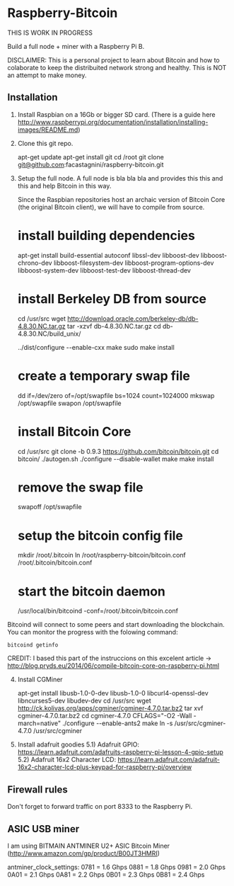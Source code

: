 Raspberry-Bitcoin
=================

THIS IS WORK IN PROGRESS

Build a full node + miner with a Raspberry Pi B.

DISCLAIMER: This is a personal project to learn about Bitcoin and how to colaborate to keep the distribuited network strong and healthy. This is NOT an attempt to make money.


Installation
------------

1) Install Raspbian on a 16Gb or bigger SD card. (There is a guide here http://www.raspberrypi.org/documentation/installation/installing-images/README.md)

2) Clone this git repo.

	apt-get update
	apt-get install git
	cd /root
	git clone git@github.com:facastagnini/raspberry-bitcoin.git


3) Setup the full node.
   A full node is bla bla bla and provides this this and this and help Bitcoin in this way.

   Since the Raspbian repositories host an archaic version of Bitcoin Core (the original Bitcoin client), we will have to compile from source.


	# install building dependencies
	apt-get install build-essential autoconf libssl-dev libboost-dev libboost-chrono-dev libboost-filesystem-dev libboost-program-options-dev libboost-system-dev libboost-test-dev libboost-thread-dev

	# install Berkeley DB from source
	cd /usr/src
	wget http://download.oracle.com/berkeley-db/db-4.8.30.NC.tar.gz
	tar -xzvf db-4.8.30.NC.tar.gz
	cd db-4.8.30.NC/build_unix/

	../dist/configure --enable-cxx
	make
	sudo make install

	# create a temporary swap file
	dd if=/dev/zero of=/opt/swapfile bs=1024 count=1024000
	mkswap /opt/swapfile
	swapon /opt/swapfile

	# install Bitcoin Core
	cd /usr/src
	git clone -b 0.9.3 https://github.com/bitcoin/bitcoin.git
	cd bitcoin/
	./autogen.sh
	./configure --disable-wallet
	make
	make install

	# remove the swap file
	swapoff /opt/swapfile

	# setup the bitcoin config file
	mkdir /root/.bitcoin
	ln /root/raspberry-bitcoin/bitcoin.conf /root/.bitcoin/bitcoin.conf
	
	# start the bitcoin daemon
	/usr/local/bin/bitcoind -conf=/root/.bitcoin/bitcoin.conf


Bitcoind will connect to some peers and start downloading the blockchain. You can monitor the progress with the folowing command:

	bitcoind getinfo

CREDIT: I based this part of the instruccions on this excelent article -> http://blog.pryds.eu/2014/06/compile-bitcoin-core-on-raspberry-pi.html

4) Install CGMiner 

	apt-get install libusb-1.0-0-dev libusb-1.0-0 libcurl4-openssl-dev libncurses5-dev libudev-dev
	cd /usr/src
	wget http://ck.kolivas.org/apps/cgminer/cgminer-4.7.0.tar.bz2
	tar xvf cgminer-4.7.0.tar.bz2
	cd cgminer-4.7.0
	CFLAGS="-O2 -Wall -march=native" ./configure --enable-ants2
	make
	ln -s /usr/src/cgminer-4.7.0 /usr/src/cgminer


5) Install adafruit goodies
5.1) Adafruit GPIO: https://learn.adafruit.com/adafruits-raspberry-pi-lesson-4-gpio-setup
5.2) Adafruit 16x2 Character LCD: https://learn.adafruit.com/adafruit-16x2-character-lcd-plus-keypad-for-raspberry-pi/overview






Firewall rules
--------------

Don't forget to forward traffic on port 8333 to the Raspberry Pi.


ASIC USB miner
--------------

I am using BITMAIN ANTMINER U2+ ASIC Bitcoin Miner (http://www.amazon.com/gp/product/B00JT3HMRI)

antminer_clock_settings:
0781 = 1.6 Ghps
0881 = 1.8 Ghps
0981 = 2.0 Ghps
0A01 = 2.1 Ghps
0A81 = 2.2 Ghps
0B01 = 2.3 Ghps
0B81 = 2.4 Ghps
